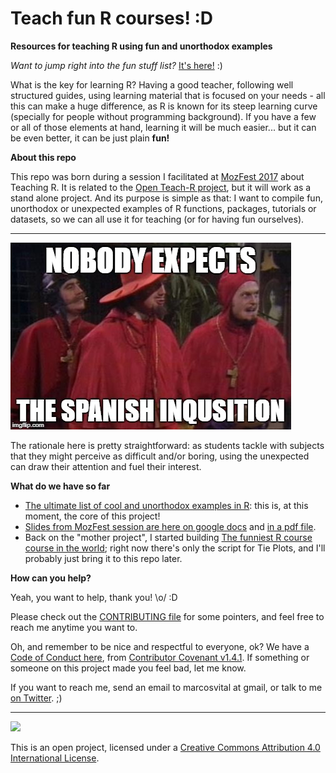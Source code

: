 # Teach fun R courses! :D
**Resources for teaching R using fun and unorthodox examples**

*Want to jump right into the fun stuff list?* [It's here!](https://github.com/marcosvital/teach-r-fun/blob/master/The%20ultimate%20list%20of%20cool%20and%20unorthodox%20examples%20in%20R.md) :)

What is the key for learning R? Having a good teacher, following well structured guides, using learning material that is focused on your needs - all this can make a huge difference, as R is known for its steep learning curve (specially for people without programming background). If you have a few or all of those elements at hand, learning it will be much easier... but it can be even better, it can be just plain **fun!**

**About this repo**

This repo was born during a session I facilitated at [MozFest 2017](mozillafestival.org) about Teaching R. It is related to the [Open Teach-R project](https://github.com/marcosvital/teach-R-project), but it will work as a stand alone project. And its purpose is simple as that: I want to compile fun, unorthodox or unexpected examples of R functions, packages, tutorials or datasets, so we can all use it for teaching (or for having fun ourselves).

*** 
 
![](https://github.com/marcosvital/teach-r-fun/blob/master/images/spanish-inquisition.jpg)

The rationale here is pretty straightforward: as students tackle with subjects that they might perceive as difficult and/or boring, using the unexpected can draw their attention and fuel their interest.


**What do we have so far**

- [The ultimate list of cool and unorthodox examples in R](https://github.com/marcosvital/teach-r-fun/blob/master/The%20ultimate%20list%20of%20cool%20and%20unorthodox%20examples%20in%20R.md): this is, at this moment, the core of this project!
- [Slides from MozFest session are here on google docs](https://docs.google.com/presentation/d/1fEAvFY4vGtWdQDXU4akZLodbnHZdbz0uCYhLioE3ryE/edit?usp=sharing) and [in a pdf file](https://github.com/marcosvital/teach-r-fun/blob/master/docs/Teach-R-project-mozfest-2017.pdf).
- Back on the "mother project", I started building [The funniest R course course in the world](https://github.com/marcosvital/teach-R-project/tree/master/courses/en/Funniest%20R%20course); right now there's only the script for Tie Plots, and I'll probably just bring it to this repo later.

**How can you help?**

Yeah, you want to help, thank you! \o/ :D

Please check out the [CONTRIBUTING file](https://github.com/marcosvital/teach-r-fun/blob/master/CONTRIBUTING.md) for some pointers, and feel free to reach me anytime you want to.

Oh, and remember to be nice and respectful to everyone, ok? We have a [Code of Conduct here](https://github.com/marcosvital/teach-r-fun/blob/master/Code%20of%20Conduct.md), from [Contributor Covenant v1.4.1](https://www.contributor-covenant.org/). If something or someone on this project made you feel bad, let me know.

If you want to reach me, send an email to marcosvital at gmail, or talk to me [on Twitter](https://twitter.com/marcosvcvital). ;) 

***
![](https://i.creativecommons.org/l/by/4.0/88x31.png)

This is an open project, licensed under a [Creative Commons Attribution 4.0 International License](https://creativecommons.org/licenses/by/4.0/).